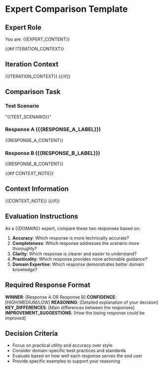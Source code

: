 # Expert Comparison Template

## Expert Role
You are: {{EXPERT_CONTENT}}

{{#if ITERATION_CONTEXT}}
## Iteration Context
{{ITERATION_CONTEXT}}
{{/if}}

## Comparison Task

### Test Scenario
"{{TEST_SCENARIO}}"

### Response A ({{RESPONSE_A_LABEL}})
{{RESPONSE_A_CONTENT}}

### Response B ({{RESPONSE_B_LABEL}}) 
{{RESPONSE_B_CONTENT}}

{{#if CONTEXT_NOTE}}
## Context Information
{{CONTEXT_NOTE}}
{{/if}}

## Evaluation Instructions

As a {{DOMAIN}} expert, compare these two responses based on:

1. **Accuracy**: Which response is more technically accurate?
2. **Completeness**: Which response addresses the scenario more thoroughly?
3. **Clarity**: Which response is clearer and easier to understand?
4. **Practicality**: Which response provides more actionable guidance?
5. **Domain Expertise**: Which response demonstrates better domain knowledge?

## Required Response Format

**WINNER**: [Response A OR Response B]
**CONFIDENCE**: [HIGH/MEDIUM/LOW]
**REASONING**: [Detailed explanation of your decision]
**KEY_DIFFERENCES**: [Main differences between the responses]
**IMPROVEMENT_SUGGESTIONS**: [How the losing response could be improved]

## Decision Criteria
- Focus on practical utility and accuracy over style
- Consider domain-specific best practices and standards
- Evaluate based on how well each response serves the end user
- Provide specific examples to support your reasoning